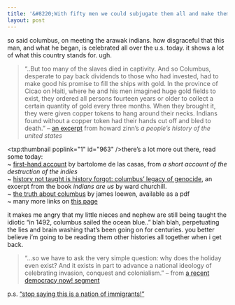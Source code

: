 ```yaml
---
title: '&#8220;With fifty men we could subjugate them all and make them do whatever we want.&#8221;'    
layout: post
---
```


so said columbus, on meeting the arawak indians. how disgraceful that this man, and what he began, is celebrated all over the u.s. today. it shows a lot of what this country stands for. ugh.

> &#8220;..But too many of the slaves died in captivity. And so Columbus, desperate to pay back dividends to those who had invested, had to make good his promise to fill the ships with gold. In the province of Cicao on Haiti, where he and his men imagined huge gold fields to exist, they ordered all persons fourteen years or older to collect a certain quantity of gold every three months. When they brought it, they were given copper tokens to hang around their necks. Indians found without a copper token had their hands cut off and bled to death.&#8221; &#8211; [an excerpt][1] from howard zinn&#8217;s *a people&#8217;s history of the united states* 

<span class="pic"><txp:thumbnail poplink="1" id="963" /></span>there&#8217;s a lot more out there, read some today:  
~ [first-hand account][2] by bartolome de las casas, from *a short account of the destruction of the indies*  
~ [history not taught is history forgot: columbus&#8217; legacy of genocide][3], an excerpt from the book *indians are us* by ward churchill.   
~ [the truth about columbus][4] by james loewen, available as a pdf  
~ many more links on [this page][5]

it makes me angry that my little nieces and nephew are still being taught the idiotic &#8220;in 1492, columbus sailed the ocean blue..&#8221; blah blah, perpetuating the lies and brain washing that&#8217;s been going on for centuries. you better believe i&#8217;m going to be reading them other histories all together when i get back.

> &#8220;&#8230;so we have to ask the very simple question: why does the holiday even exist? And it exists in part to advance a national ideology of celebrating invasion, conquest and colonialism.&#8221; &#8211; from [a recent democracy now! segment][6]

p.s. [&#8220;stop saying this is a nation of immigrants!&#8221;][7]

 [1]: http://www.thirdworldtraveler.com/Zinn/Columbus_PeoplesHx.html
 [2]: http://www.indio.net/aymaco/slaughter.htm
 [3]: http://web.mit.edu/thistle/www/v9/9.11/1columbus.html
 [4]: http://www.transformcolumbusday.org/pdf/loewen.pdf
 [5]: http://www.transformcolumbusday.org/articles.html
 [6]: http://www.democracynow.org/article.pl?sid=06/10/06/1350258
 [7]: http://mrzine.monthlyreview.org/dunbarortiz290506.html